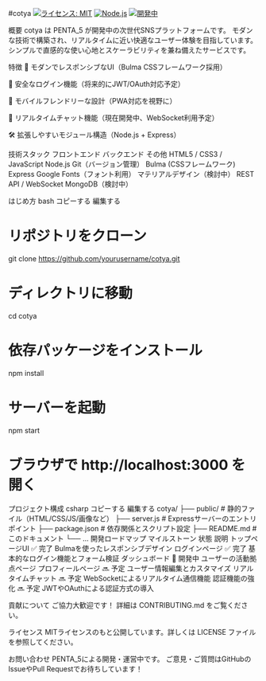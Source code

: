 #cotya
[![ライセンス: MIT](https://img.shields.io/badge/License-MIT-blue.svg)](LICENSE)
[![Node.js](https://img.shields.io/badge/Node.js-%3E=18.0.0-brightgreen.svg)](https://nodejs.org/)
[![開発中](https://img.shields.io/badge/Status-開発中-orange)](#)


概要
cotya は PENTA_5 が開発中の次世代SNSプラットフォームです。
モダンな技術で構築され、リアルタイムに近い快適なユーザー体験を目指しています。
シンプルで直感的な使い心地とスケーラビリティを兼ね備えたサービスです。

特徴
🚀 モダンでレスポンシブなUI（Bulma CSSフレームワーク採用）

🔐 安全なログイン機能（将来的にJWT/OAuth対応予定）

📱 モバイルフレンドリーな設計（PWA対応を視野に）

💬 リアルタイムチャット機能（現在開発中、WebSocket利用予定）

🛠️ 拡張しやすいモジュール構造（Node.js + Express）

技術スタック
フロントエンド	バックエンド	その他
HTML5 / CSS3 / JavaScript	Node.js	Git（バージョン管理）
Bulma (CSSフレームワーク)	Express	Google Fonts（フォント利用）
マテリアルデザイン（検討中）	REST API / WebSocket	MongoDB（検討中）

はじめ方
bash
コピーする
編集する
# リポジトリをクローン
git clone https://github.com/yourusername/cotya.git

# ディレクトリに移動
cd cotya

# 依存パッケージをインストール
npm install

# サーバーを起動
npm start

# ブラウザで http://localhost:3000 を開く
プロジェクト構成
csharp
コピーする
編集する
cotya/
├── public/               # 静的ファイル（HTML/CSS/JS/画像など）
├── server.js             # Expressサーバーのエントリポイント
├── package.json          # 依存関係とスクリプト設定
├── README.md             # このドキュメント
└── ...
開発ロードマップ
マイルストーン	状態	説明
トップページUI	✅ 完了	Bulmaを使ったレスポンシブデザイン
ログインページ	✅ 完了	基本的なログイン機能とフォーム検証
ダッシュボード	🔄 開発中	ユーザーの活動拠点ページ
プロフィールページ	🔜 予定	ユーザー情報編集とカスタマイズ
リアルタイムチャット	🔜 予定	WebSocketによるリアルタイム通信機能
認証機能の強化	🔜 予定	JWTやOAuthによる認証方式の導入

貢献について
ご協力大歓迎です！
詳細は CONTRIBUTING.md をご覧ください。

ライセンス
MITライセンスのもと公開しています。詳しくは LICENSE ファイルを参照してください。

お問い合わせ
PENTA_5による開発・運営中です。
ご意見・ご質問はGitHubのIssueやPull Requestでお待ちしています！
